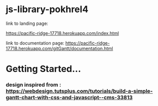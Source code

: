 # js-library-pokhrel4

link to landing page:

https://pacific-ridge-17718.herokuapp.com/index.html


link to documentation page:
https://pacific-ridge-17718.herokuapp.com/gitGantt/documentation.html


# Getting Started...

<head>
<script type = "text/javascript" src="./gitGantt/gitGantt.js" defer> </script>
<script type = "text/javascript" src="./examples/index.js" defer> </script>
</head>


### design inspired from : https://webdesign.tutsplus.com/tutorials/build-a-simple-gantt-chart-with-css-and-javascript--cms-33813
